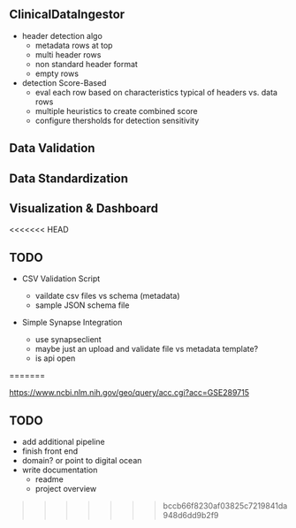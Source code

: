 ## ClinicalDataIngestor

- header detection algo
  - metadata rows at top
  - multi header rows
  - non standard header format
  - empty rows
- detection Score-Based
  - eval each row based on characteristics typical of headers vs. data rows
  - multiple heuristics to create combined score
  - configure thersholds for detection sensitivity

## Data Validation

## Data Standardization

## Visualization & Dashboard

<<<<<<< HEAD
## TODO 

* CSV Validation Script
	* vaildate csv files vs schema (metadata)
	* sample JSON schema file 

* Simple Synapse Integration
	* use synapseclient 
	* maybe just an upload and validate file vs metadata template?
	* is api open


=======

https://www.ncbi.nlm.nih.gov/geo/query/acc.cgi?acc=GSE289715


## TODO
* add additional pipeline
* finish front end
* domain? or point to digital ocean
* write documentation
	* readme
	* project overview
>>>>>>> bccb66f8230af03825c7219841da948d6dd9b2f9

